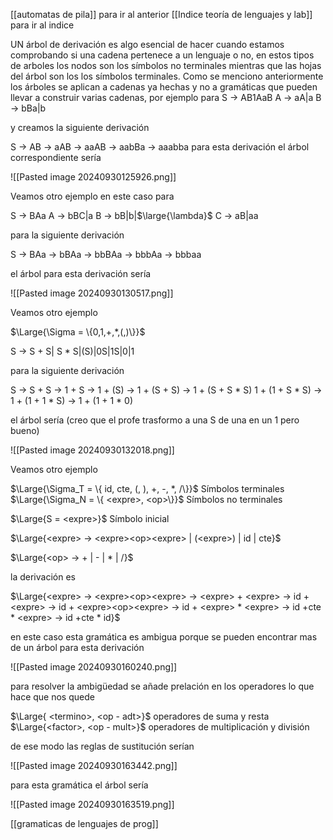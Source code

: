 [[automatas de pila]] para ir al anterior 
[[Indice teoría de lenguajes y lab]] para ir al indice 

UN árbol de derivación es algo esencial de hacer cuando estamos comprobando si una cadena pertenece a un lenguaje o no, en estos tipos de arboles los nodos son los símbolos no terminales
mientras que las hojas del árbol son los los símbolos terminales. Como se menciono anteriormente los árboles se aplican a cadenas ya hechas y no a gramáticas que pueden llevar
a construir varias cadenas, por ejemplo para 
S -> AB1AaB
A  -> aA|a
B -> bBa|b

y creamos la siguiente derivación 

S -> AB -> aAB -> aaAB -> aabBa -> aaabba para esta derivación el árbol correspondiente sería 

![[Pasted image 20240930125926.png]]

Veamos otro ejemplo en este caso para 

S -> BAa
A -> bBC|a
B -> bB|b|$\large{\lambda}$ 
C -> aB|aa

para la siguiente derivación 

S -> BAa -> bBAa -> bbBAa -> bbbAa -> bbbaa

el árbol para esta derivación sería 

![[Pasted image 20240930130517.png]]

Veamos otro ejemplo 

$\Large{\Sigma = \{0,1,+,*,(,)\}}$  

S -> S + S| S * S|(S)|0S|1S|0|1

para la siguiente derivación 

S -> S + S -> 1 + S -> 1 + (S) -> 1 + (S + S) -> 1 + (S + S * S) 1 + (1 + S * S) -> 1 + (1 + 1 * S) -> 1 + (1 + 1 * 0)

el árbol sería (creo que el profe trasformo a una S de una en un 1 pero bueno)

![[Pasted image 20240930132018.png]]

Veamos otro ejemplo

$\Large{\Sigma_T = \{ id, cte, (, ), +, -, *, /\}}$ Símbolos terminales
$\Large{\Sigma_N = \{ <expre>, <op>\}}$ Símbolos no terminales 

$\Large{S = <expre>}$ Símbolo inicial

$\Large{<expre> -> <expre><op><expre> | (<expre>) | id | cte}$ 

$\Large{<op> -> + | - | * | /}$ 

la derivación es 

$\Large{<expre> -> <expre><op><expre> -> <expre> + <expre> -> id + <expre> -> id + <expre><op><expre> -> id + <expre> * <expre> -> id +cte * <expre> -> id +cte * id}$

en este caso esta gramática es ambigua porque se pueden encontrar mas de un árbol para esta derivación 

![[Pasted image 20240930160240.png]]

para resolver la ambigüedad se añade prelación en los operadores lo que hace que nos quede

$\Large{ <termino>, <op - adt>}$ operadores de suma y resta
$\Large{<factor>, <op - mult>}$ operadores de multiplicación y división 

de ese modo las reglas de sustitución serían 

![[Pasted image 20240930163442.png]]

para esta gramática el árbol sería 

![[Pasted image 20240930163519.png]]

[[gramaticas de lenguajes de prog]]